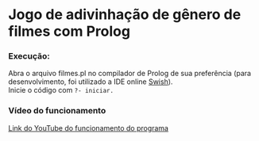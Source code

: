 # Jogo de adivinhação de gênero de filmes com Prolog

### Execução:
Abra o arquivo filmes.pl no compilador de Prolog de sua preferência (para desenvolvimento, foi utilizado a IDE online [Swish](https://swish.swi-prolog.org)). \
Inicie o código com `?- iniciar.`

### Vídeo do funcionamento
[Link do YouTube do funcionamento do programa](youtube.com)
